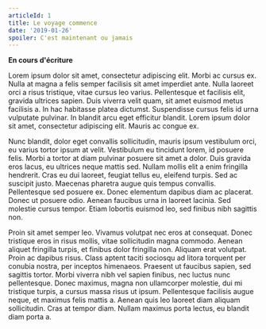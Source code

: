 ```yaml
---
articleId: 1
title: Le voyage commence
date: '2019-01-26'
spoiler: C'est maintenant ou jamais
---
```


**En cours d'écriture**

Lorem ipsum dolor sit amet, consectetur adipiscing elit. Morbi ac cursus ex. Nulla at magna a felis semper facilisis sit amet imperdiet ante. Nulla laoreet orci a risus tristique, vitae cursus leo varius. Pellentesque et facilisis elit, gravida ultrices sapien. Duis viverra velit quam, sit amet euismod metus facilisis a. In hac habitasse platea dictumst. Suspendisse cursus felis id urna vulputate pulvinar. In blandit arcu eget efficitur blandit. Lorem ipsum dolor sit amet, consectetur adipiscing elit. Mauris ac congue ex.

Nunc blandit, dolor eget convallis sollicitudin, mauris ipsum vestibulum orci, eu varius tortor ipsum at velit. Vestibulum eu tincidunt lorem, id posuere felis. Morbi a tortor at diam pulvinar posuere sit amet a dolor. Duis gravida eros lacus, eu ultrices neque mattis sed. Nullam mollis elit a enim fringilla hendrerit. Cras eu dui laoreet, feugiat tellus eu, eleifend turpis. Sed ac suscipit justo. Maecenas pharetra augue quis tempus convallis. Pellentesque sed posuere ex. Donec elementum dapibus diam ac placerat. Donec ut posuere odio. Aenean faucibus urna in laoreet lacinia. Sed molestie cursus tempor. Etiam lobortis euismod leo, sed finibus nibh sagittis non.

Proin sit amet semper leo. Vivamus volutpat nec eros at consequat. Donec tristique eros in risus mollis, vitae sollicitudin magna commodo. Aenean aliquet fringilla turpis, et finibus dolor fringilla non. Aliquam erat volutpat. Proin ac dapibus risus. Class aptent taciti sociosqu ad litora torquent per conubia nostra, per inceptos himenaeos. Praesent ut faucibus sapien, sed sagittis tortor. Morbi viverra nibh vel sapien finibus, nec luctus nunc pellentesque. Donec maximus, magna non ullamcorper molestie, dui mi tristique turpis, a cursus massa risus ut ipsum. Pellentesque facilisis augue neque, et maximus felis mattis a. Aenean quis leo laoreet diam aliquam sollicitudin. Cras at tempor diam. Nullam maximus porta lectus, eu blandit diam porta a.
